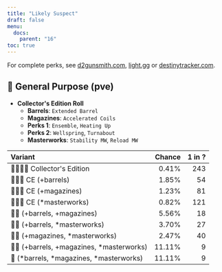 ```yaml
---
title: "Likely Suspect"
draft: false
menu:
  docs:
    parent: "16"
toc: true
---
```


For complete perks, see [d2gunsmith.com](https://d2gunsmith.com/w/1994645182), [light.gg](https://www.light.gg/db/items/1994645182) or [destinytracker.com](https://destinytracker.com/destiny-2/db/items/1994645182).



## 👾 General Purpose (pve)



* **Collector's Edition Roll**
  * **Barrels**: `Extended Barrel`
  * **Magazines**: `Accelerated Coils`
  * **Perks 1**: `Ensemble`, `Heating Up`
  * **Perks 2**: `Wellspring`, `Turnabout`
  * **Masterworks**: `Stability MW`, `Reload MW`

| Variant | Chance | 1 in ? |
|:-|-:|-:|
| 👾👾👾🌟 Collector's Edition | 0.41% | 243 |
| 👾👾👾 CE (+barrels) | 1.85% | 54 |
| 👾👾👾 CE (+magazines) | 1.23% | 81 |
| 👾👾👾 CE (*masterworks) | 0.82% | 121 |
| 👾👾 (+barrels, +magazines) | 5.56% | 18 |
| 👾👾 (+barrels, *masterworks) | 3.70% | 27 |
| 👾👾 (+magazines, *masterworks) | 2.47% | 40 |
| 👾👾 (+barrels, +magazines, *masterworks) | 11.11% | 9 |
| 👾 (*barrels, *magazines, *masterworks) | 11.11% | 9 |
